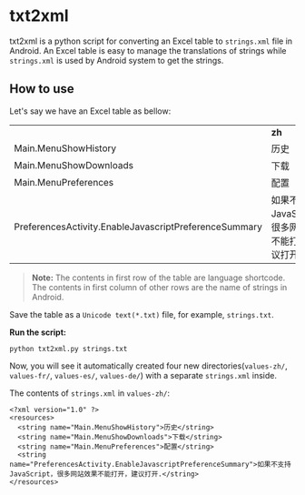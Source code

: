 # txt2xml

txt2xml is a python script for converting an Excel table to `strings.xml` file in Android. An Excel table is easy to manage the translations of strings while `strings.xml` is used by Android system to get the strings.

## How to use

Let's say we have an Excel table as bellow:

<table>
  <tr>
    <td></td>
    <td><b>zh</b></td>
    <td><b>fr</b></td>
    <td><b>es</b></td>
    <td><b>de</b></td>
  </tr>
  <tr>
    <td>Main.MenuShowHistory</td>
    <td>历史</td>
    <td>Historique</td>
    <td>Historial</td>
    <td>Verlauf</td>
  </tr>
  <tr>
    <td>Main.MenuShowDownloads</td>
    <td>下载</td>
    <td>Téléchargements</td>
    <td>Descargas</td>
    <td>Downloads</td>
  </tr>
  <tr>
    <td>Main.MenuPreferences</td>
    <td>配置</td>
    <td>Préférences</td>
    <td>Preferencias</td>
    <td>Einstellungen</td>
  </tr>
  <tr>
    <td>PreferencesActivity.EnableJavascriptPreferenceSummary</td>
    <td>如果不支持JavaScript，很多网站效果不能打开，建议打开.</td>
    <td>Active ou désactive le JavaScript.</td>
    <td>Activar o desactivar JavaScript.</td>
    <td>JavaScript ein-/ausschalten.</td>
  </tr>
</table>

> **Note:** The contents in first row of the table are language shortcode. The contents in first column of other rows are the name of strings in Android.

Save the table as a `Unicode text(*.txt)` file, for example, `strings.txt`.

**Run the script:**

```
python txt2xml.py strings.txt
```

Now, you will see it automatically created four new directories(`values-zh/`, `values-fr/`, `values-es/`, `values-de/`) with a separate `strings.xml` inside. 

The contents of `strings.xml` in `values-zh/`:

```
<?xml version="1.0" ?>
<resources>
  <string name="Main.MenuShowHistory">历史</string>
  <string name="Main.MenuShowDownloads">下载</string>
  <string name="Main.MenuPreferences">配置</string>
  <string name="PreferencesActivity.EnableJavascriptPreferenceSummary">如果不支持JavaScript，很多网站效果不能打开，建议打开.</string>
</resources>
```